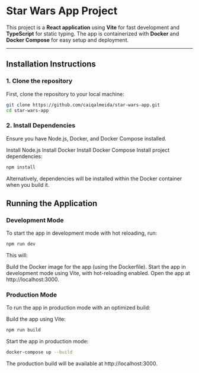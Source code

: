 # Star Wars App Project

This project is a **React application** using **Vite** for fast development and **TypeScript** for static typing. The app is containerized with **Docker** and **Docker Compose** for easy setup and deployment.

---

## Installation Instructions

### 1. Clone the repository

First, clone the repository to your local machine:

```bash
git clone https://github.com/caiqalmeida/star-wars-app.git
cd star-wars-app
```

### 2. Install Dependencies
Ensure you have Node.js, Docker, and Docker Compose installed.

Install Node.js
Install Docker
Install Docker Compose
Install project dependencies:

```bash
npm install
```

Alternatively, dependencies will be installed within the Docker container when you build it.

## Running the Application
### Development Mode
To start the app in development mode with hot reloading, run:

```bash
npm run dev
```
This will:

Build the Docker image for the app (using the Dockerfile).
Start the app in development mode using Vite, with hot-reloading enabled.
Open the app at http://localhost:3000.

### Production Mode
To run the app in production mode with an optimized build:

Build the app using Vite:

```bash
npm run build
```

Start the app in production mode:

```bash
docker-compose up --build
```
The production build will be available at http://localhost:3000.